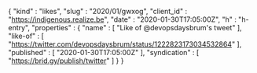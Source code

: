 {
  "kind" : "likes",
  "slug" : "2020/01/gwxog",
  "client_id" : "https://indigenous.realize.be",
  "date" : "2020-01-30T17:05:00Z",
  "h" : "h-entry",
  "properties" : {
    "name" : [ "Like of @devopsdaysbrum's tweet" ],
    "like-of" : [ "https://twitter.com/devopsdaysbrum/status/1222823173034532864" ],
    "published" : [ "2020-01-30T17:05:00Z" ],
    "syndication" : [ "https://brid.gy/publish/twitter" ]
  }
}
